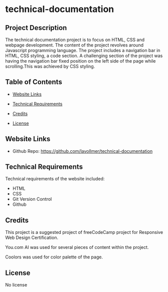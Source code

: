 # technical-documentation

## Project Description

The technical documentation project is to focus on HTML, CSS and webpage development. The content of the project revolves around Javascript programming language. The project includes a navigation bar in HTML, CSS styling, a code section. A challenging section of the project was having the navigation bar fixed position on the left side of the page while scrolling.This was achieved by CSS styling.

## Table of Contents

- [Website Links](#websitelinks)
- [Technical Requirements](#technicalrequirements)
- [Credits](#credits)
- [License](#license)

  <a id="homepage"></a>

## Website Links

- Github Repo: https://github.com/lavollmer/technical-documentation

  <a id="technicalrequirements"></a>

## Technical Requirements

Technical requirements of the website included:

- HTML
- CSS
- Git Version Control
- Github

<a id="credits"></a>

## Credits

This project is a suggested project of freeCodeCamp project for Responsive Web Design Certification.

You.com AI was used for several pieces of content within the project.

Coolors was used for color palette of the page.

<a id="license"></a>

## License

No license
